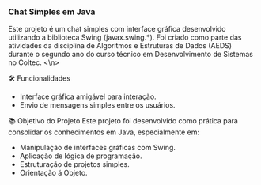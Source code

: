 <h3>Chat Simples em Java</h3>
Este projeto é um chat simples com interface gráfica desenvolvido utilizando a biblioteca Swing (javax.swing.*). Foi criado como parte das atividades da disciplina de Algoritmos e Estruturas de Dados (AEDS) durante o segundo ano do curso técnico em Desenvolvimento de Sistemas no Coltec.
<\n>

🛠️ Funcionalidades
- Interface gráfica amigável para interação.
- Envio de mensagens simples entre os usuários.

📚 Objetivo do Projeto
Este projeto foi desenvolvido como prática para consolidar os conhecimentos em Java, especialmente em:
- Manipulação de interfaces gráficas com Swing.
- Aplicação de lógica de programação.
- Estruturação de projetos simples.
- Orientação á Objeto.
